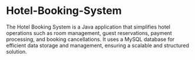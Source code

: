 # Hotel-Booking-System
 The Hotel Booking System is a Java application that simplifies hotel operations such as room management, guest reservations, payment processing, and booking cancellations. It uses a MySQL database for efficient data storage and management, ensuring a scalable and structured solution.
